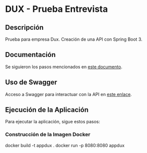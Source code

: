 # DUX - Prueba Entrevista

## Descripción
Prueba para empresa Dux. Creación de una API con Spring Boot 3.

## Documentación
Se siguieron los pasos mencionados en [este documento](https://docs.google.com/document/d/1PzDo1N9rhitZy8NZi_I4gGBXAlHxpugLmuT9Ncq8gTo/edit).

## Uso de Swagger
Acceso a Swagger para interactuar con la API en [este enlace](http://localhost:8080/swagger-ui/index.html).

## Ejecución de la Aplicación
Para ejecutar la aplicación, sigue estos pasos:

### Construcción de la Imagen Docker
docker build -t appdux .
docker run -p 8080:8080 appdux
